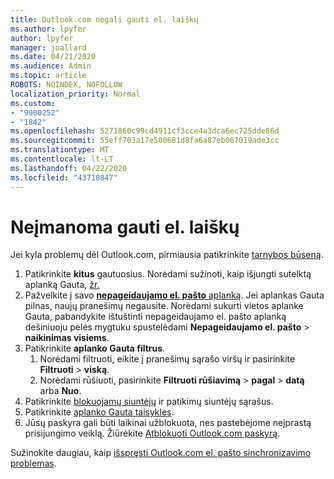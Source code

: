 ```yaml
---
title: Outlook.com negali gauti el. laiškų
ms.author: lpyfer
author: lpyfer
manager: joallard
ms.date: 04/21/2020
ms.audience: Admin
ms.topic: article
ROBOTS: NOINDEX, NOFOLLOW
localization_priority: Normal
ms.custom:
- "9000252"
- "1842"
ms.openlocfilehash: 5271860c99cd4911cf3cce4a3dca6ec725dde86d
ms.sourcegitcommit: 55eff703a17e500681d8fa6a87eb067019ade3cc
ms.translationtype: MT
ms.contentlocale: lt-LT
ms.lasthandoff: 04/22/2020
ms.locfileid: "43710847"
---
```

# <a name="unable-to-receive-email"></a>Neįmanoma gauti el. laiškų

Jei kyla problemų dėl Outlook.com, pirmiausia patikrinkite [tarnybos būseną](https://go.microsoft.com/fwlink/p/?linkid=837482).

1. Patikrinkite **kitus** gautuosius. Norėdami sužinoti, kaip išjungti sutelktą aplanką Gauta, [žr.](https://support.office.com/article/f714d94d-9e63-4217-9ccb-6cb2986aa1b2) 
2. Pažvelkite į savo [ **nepageidaujamo el. pašto** aplanką](https://outlook.live.com/mail/junkemail). Jei aplankas Gauta pilnas, naujų pranešimų negausite. Norėdami sukurti vietos aplanke Gauta, pabandykite ištuštinti nepageidaujamo el. pašto aplanką dešiniuoju pelės mygtuku spustelėdami **Nepageidaujamo el. pašto** > **naikinimas visiems**.
3. Patikrinkite **aplanko Gauta filtrus**. 
    1. Norėdami filtruoti, eikite į pranešimų sąrašo viršų ir pasirinkite **Filtruoti** > **viską**.
    2. Norėdami rūšiuoti, pasirinkite **Filtruoti rūšiavimą** > **pagal** > **datą** arba **Nuo**.
4. Patikrinkite [blokuojamų siuntėjų](https://outlook.live.com/mail/options/mail/junkEmail) ir patikimų siuntėjų sąrašus.
5. Patikrinkite [aplanko Gauta taisykles](https://outlook.live.com/mail/options/mail/rules).
6. Jūsų paskyra gali būti laikinai užblokuota, nes pastebėjome neįprastą prisijungimo veiklą. Žiūrėkite [Atblokuoti Outlook.com paskyrą](https://support.office.com/article/f4ad2701-d166-4d8b-8a6a-9af2a1f8a4c4).

Sužinokite daugiau, kaip [išspręsti Outlook.com el. pašto sinchronizavimo problemas](https://support.office.com/article/d39e3341-8d79-4bf1-b3c7-ded602233642).